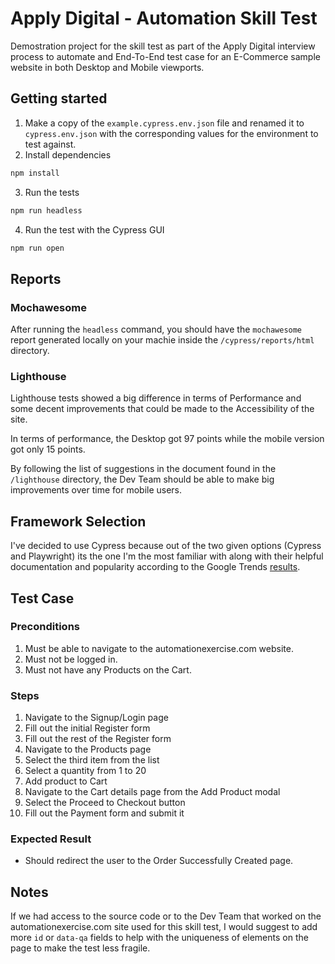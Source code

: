 # Apply Digital - Automation Skill Test

Demostration project for the skill test as part of the Apply Digital interview process to automate and End-To-End test case for an E-Commerce sample website in both Desktop and Mobile viewports.

## Getting started

1. Make a copy of the `example.cypress.env.json` file and renamed it to `cypress.env.json` with the corresponding values for the environment to test against.
2. Install dependencies

```bash
npm install
```

3. Run the tests

```bash
npm run headless
```

4. Run the test with the Cypress GUI

```bash
npm run open
```

## Reports

### Mochawesome

After running the `headless` command, you should have the `mochawesome` report generated locally on your machie inside the `/cypress/reports/html` directory.

### Lighthouse

Lighthouse tests showed a big difference in terms of Performance and some decent improvements that could be made to the Accessibility of the site.

In terms of performance, the Desktop got 97 points while the mobile version got only 15 points.

By following the list of suggestions in the document found in the `/lighthouse` directory, the Dev Team should be able to make big improvements over time for mobile users.

## Framework Selection

I've decided to use Cypress because out of the two given options (Cypress and Playwright) its the one I'm the most familiar with along with their helpful documentation and popularity according to the Google Trends [results](https://trends.google.com/trends/explore?q=Cypress,Playwright&hl=en).

## Test Case

### Preconditions

1. Must be able to navigate to the automationexercise.com website.
2. Must not be logged in.
3. Must not have any Products on the Cart.

### Steps

1. Navigate to the Signup/Login page
2. Fill out the initial Register form
3. Fill out the rest of the Register form
4. Navigate to the Products page
5. Select the third item from the list
6. Select a quantity from 1 to 20
7. Add product to Cart
8. Navigate to the Cart details page from the Add Product modal
9. Select the Proceed to Checkout button
10. Fill out the Payment form and submit it

### Expected Result

- Should redirect the user to the Order Successfully Created page.

## Notes

If we had access to the source code or to the Dev Team that worked on the automationexercise.com site used for this skill test, I would suggest to add more `id` or `data-qa` fields to help with the uniqueness of elements on the page to make the test less fragile.